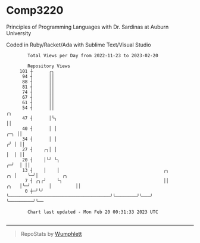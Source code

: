 # Comp3220

Principles of Programming Languages with Dr. Sardinas at Auburn University

Coded in Ruby/Racket/Ada with Sublime Text/Visual Studio

```
        Total Views per Day from 2022-11-23 to 2023-02-20

        Repository Views
     101 ┼      ╭╮
      94 ┤      ││
      88 ┤      ││
      81 ┤      ││
      74 ┤      ││
      67 ┤      ││
      61 ┤      ││
      54 ┤      ││                                                                  ╭╮
      47 ┤      │╰╮                                                                 ││
      40 ┤      │ │                                                             ╭─╮ ││
      34 ┤      │ │                                                            ╭╯ │ ││
      27 ┤    ╭╮│ │                                                            │  │ ││
      20 ┤    │╰╯ ╰╮                                                         ╭─╯  │ ││
      13 ┤    │    │                                       ╭╮             ╭╮ │    ╰─╯│         ╭╮
       7 ┤ ╭╮╭╯    ╰╮                                      ││        ╭╮   │╰─╯       │         ││
       0 ┼─╯╰╯      ╰──────────────────────────────────────╯╰────────╯╰───╯          ╰─────────╯╰──

        Chart last updated - Mon Feb 20 00:31:33 2023 UTC
        
```

---

> RepoStats by [Wumphlett](https://github.com/Wumphlett)

